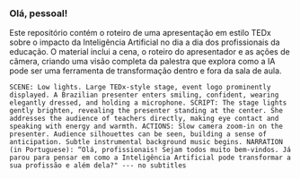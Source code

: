 ### Olá, pessoal!

Este repositório contém o roteiro de uma apresentação em estilo TEDx sobre o impacto da Inteligência Artificial no dia a dia dos profissionais da educação. O material inclui a cena, o roteiro do apresentador e as ações de câmera, criando uma visão completa da palestra que explora como a IA pode ser uma ferramenta de transformação dentro e fora da sala de aula.

    SCENE: Low lights. Large TEDx-style stage, event logo prominently displayed. A Brazilian presenter enters smiling, confident, wearing elegantly dressed, and holding a microphone. SCRIPT: The stage lights gently brighten, revealing the presenter standing at the center. She addresses the audience of teachers directly, making eye contact and speaking with energy and warmth. ACTIONS: Slow camera zoom-in on the presenter. Audience silhouettes can be seen, building a sense of anticipation. Subtle instrumental background music begins. NARRATION (in Portuguese): “Olá, profissionais! Sejam todos muito bem-vindos. Já parou para pensar em como a Inteligência Artificial pode transformar a sua profissão e além dela?" --- no subtitles
